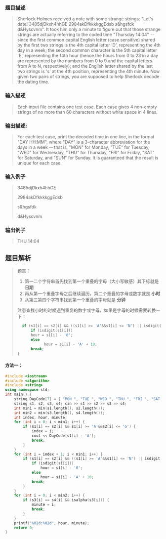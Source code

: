 ### 题目描述

> Sherlock Holmes received a note with some strange strings: "Let's date! 3485djDkxh4hhGE 2984akDfkkkkggEdsb s&hgsfdk d&Hyscvnm". It took him only a minute to figure out that those strange strings are actually referring to the coded time "Thursday 14:04" -- since the first common capital English letter (case sensitive) shared by the first two strings is the 4th capital letter 'D', representing the 4th day in a week; the second common character is the 5th capital letter 'E', representing the 14th hour (hence the hours from 0 to 23 in a day are represented by the numbers from 0 to 9 and the capital letters from A to N, respectively); and the English letter shared by the last two strings is 's' at the 4th position, representing the 4th minute. Now given two pairs of strings, you are supposed to help Sherlock decode the dating time.

### 输入描述

>Each input file contains one test case. Each case gives 4 non-empty strings of no more than 60 characters without white space in 4 lines.


### 输出描述:
> For each test case, print the decoded time in one line, in the format "DAY HH:MM", where "DAY" is a 3-character abbreviation for the days in a week -- that is, "MON" for Monday, "TUE" for Tuesday, "WED" for Wednesday, "THU" for Thursday, "FRI" for Friday, "SAT" for Saturday, and "SUN" for Sunday. It is guaranteed that the result is unique for each case.

### 输入例子
>3485djDkxh4hhGE 
>
>2984akDfkkkkggEdsb 
>
>s&hgsfdk 
>
>d&Hyscvnm

### 输出例子
>THU 14:04

## 题目解析
> 题意：
> 1. 第一二个字符串首先找到第一个重叠的字母（大小写敏感）其下标就是 **日期**
> 2. 再从第一个重叠字母之后继续遍历，第二个重叠的字母或数字就是 **小时**
> 3. 从第三第四个字符串找到第一个重叠的字母就是 **分钟**
> 
>注意查找小时的时候遇到重复的数字或字母，如果是字母的时候需要转换一下：
>```C++
>   if (s1[i] == s2[i] && ((s1[i] >= 'A'&&s1[i] <= 'N') || isdigit(s1[i]))) {
>       if (isdigit(s1[i]))
>	    hour = s1[i] - '0';
>       else
>             hour = s1[i] - 'A' + 10;
>       break;
>}

#### 方法一：
```C++
#include <iostream>
#include <algorithm>
#include <string>
using namespace std;
int main() {
	string DayCode[7] = { "MON ", "TUE ", "WED ", "THU ", "FRI ", "SAT ", "SUN " };
	string s1, s2, s3, s4; cin >> s1 >> s2 >> s3 >> s4;
	int min1 = min(s1.length(), s2.length());
	int min2 = min(s3.length(), s4.length());
	int index, hour, minute;
	for (int i = 0; i < min1; i++) {
		if (s1[i] == s2[i] && s1[i] >= 'A'&&s2[i] <= 'G') {
			index = i;
			cout << DayCode[s1[i] - 'A'];
			break;
		}
	}
	for (int i = index + 1; i < min1; i++) {
		if (s1[i] == s2[i] && ((s1[i] >= 'A'&&s1[i] <= 'N') || isdigit(s1[i]))) {
			if (isdigit(s1[i]))
				hour = s1[i] - '0';
			else
				hour = s1[i] - 'A' + 10;
			break;
		}
	}
	for (int i = 0; i < min2; i++) {
		if (s3[i] == s4[i] && isalpha(s3[i])) {
			minute = i;
			break;
		}
	}
	printf("%02d:%02d", hour, minute);
	return 0;
}
```